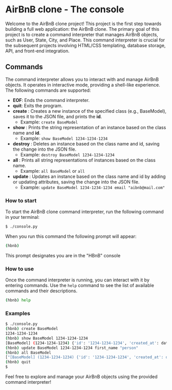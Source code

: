 # AirBnB clone - The console
Welcome to the AirBnB clone project! This project is the first step towards building a full web application: the AirBnB clone. The primary goal of this project is to create a command interpreter that manages AirBnB objects, such as User, State, City, and Place. This command interpreter is crucial for the subsequent projects involving HTML/CSS templating, database storage, API, and front-end integration.

## Commands
The command interpreter allows you to interact with and manage AirBnB objects. It operates in interactive mode, providing a shell-like experience. The following commands are supported:

* **EOF**: Ends the command interpreter.
* **quit**: Exits the program.
* **create <class>**: Creates a new instance of the specified class (e.g., BaseModel), saves it to the JSON file, and prints the **id**.
  + Example: `create BaseModel`
* **show <class> <id>**: Prints the string representation of an instance based on the class name and **id**.
  + Example: `show BaseModel 1234-1234-1234`
* **destroy <class> <id>**: Deletes an instance based on the class name and id, saving the change into the JSON file.
  + Example: `destroy BaseModel 1234-1234-1234`
* **all <class>**: Prints all string representations of instances based on the class name.
  + Example: `all BaseModel` or `all`
* **update <class> <id> <attribute> <value>**: Updates an instance based on the class name and id by adding or updating attributes, saving the change into the JSON file.
  + Example: `update BaseModel 1234-1234-1234 email "aibnb@mail.com"`

### How to start
To start the AirBnB clone command interpreter, run the following command in your terminal:
``` bash
$ ./console.py
```
When you run this command the following prompt will appear:
``` bash
(hbnb) 
```
This prompt designates you are in the "HBnB" console

### How to use
Once the command interpreter is running, you can interact with it by entering commands. Use the `help` command to see the list of available commands and their descriptions.
``` bash
(hbnb) help
```

### Examples

``` bash
$ ./console.py
(hbnb) create BaseModel
1234-1234-1234
(hbnb) show BaseModel 1234-1234-1234
[BaseModel] (1234-1234-1234) {'id': '1234-1234-1234', 'created_at': datetime.datetime(2023, 11, 12, 13, 47, 18, 323323), 'updated_at': datetime.datetime(2023, 11, 12, 13, 47, 18, 323326)}
(hbnb) update BaseModel 1234-1234-1234 first_name "person"
(hbnb) all BaseModel
["[BaseModel] (1234-1234-1234) {'id': '1234-1234-1234', 'created_at': datetime.datetime(2023, 11, 12, 13, 47, 18, 323323), 'updated_at': datetime.datetime(2023, 11, 12, 13, 48, 04, 919499), 'first_name': 'person'}"]
(hbnb) quit
$
```

Feel free to explore and manage your AirBnB objects using the provided command interpreter!
